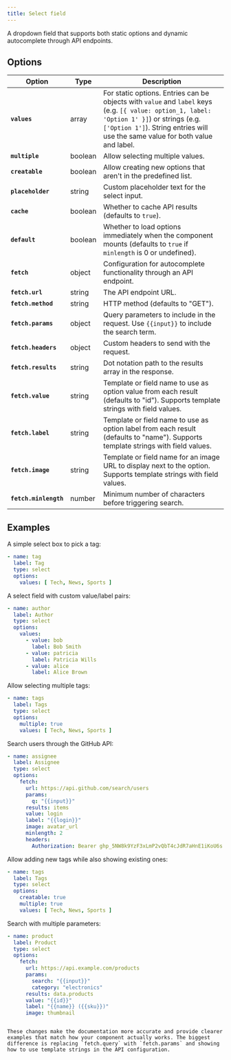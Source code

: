 ```yaml
---
title: Select field
---
```


A dropdown field that supports both static options and dynamic autocomplete through API endpoints.

## Options

| Option | Type | Description |
|--------|------|-------------|
| **`values`** | array | For static options. Entries can be objects with `value` and `label` keys (e.g. `[{ value: option_1, label: 'Option 1' }]`) or strings (e.g. `['Option 1']`). String entries will use the same value for both value and label. |
| **`multiple`** | boolean | Allow selecting multiple values. |
| **`creatable`** | boolean | Allow creating new options that aren't in the predefined list. |
| **`placeholder`** | string | Custom placeholder text for the select input. |
| **`cache`** | boolean | Whether to cache API results (defaults to `true`). |
| **`default`** | boolean | Whether to load options immediately when the component mounts (defaults to `true` if `minlength` is 0 or undefined). |
| **`fetch`** | object | Configuration for autocomplete functionality through an API endpoint. |
| **`fetch.url`** | string | The API endpoint URL. |
| **`fetch.method`** | string | HTTP method (defaults to "GET"). |
| **`fetch.params`** | object | Query parameters to include in the request. Use `{{input}}` to include the search term. |
| **`fetch.headers`** | object | Custom headers to send with the request. |
| **`fetch.results`** | string | Dot notation path to the results array in the response. |
| **`fetch.value`** | string | Template or field name to use as option value from each result (defaults to "id"). Supports template strings with field values. |
| **`fetch.label`** | string | Template or field name to use as option label from each result (defaults to "name"). Supports template strings with field values. |
| **`fetch.image`** | string | Template or field name for an image URL to display next to the option. Supports template strings with field values. |
| **`fetch.minlength`** | number | Minimum number of characters before triggering search. |

## Examples

A simple select box to pick a tag:

```yaml
- name: tag
  label: Tag
  type: select
  options:
    values: [ Tech, News, Sports ]
```

A select field with custom value/label pairs:

```yaml
- name: author
  label: Author
  type: select
  options:
    values:
      - value: bob
        label: Bob Smith
      - value: patricia
        label: Patricia Wills
      - value: alice
        label: Alice Brown
```

Allow selecting multiple tags:

```yaml
- name: tags
  label: Tags
  type: select
  options:
    multiple: true
    values: [ Tech, News, Sports ]
```

Search users through the GitHub API:

```yaml
- name: assignee
  label: Assignee
  type: select
  options:
    fetch:
      url: https://api.github.com/search/users
      params:
        q: "{{input}}"
      results: items
      value: login
      label: "{{login}}"
      image: avatar_url
      minlength: 2
      headers:
        Authorization: Bearer ghp_5NW8k9YzF3xLmP2vQbT4cJdR7aHnE1iKoU6s
```

Allow adding new tags while also showing existing ones:

```yaml
- name: tags
  label: Tags
  type: select
  options:
    creatable: true
    multiple: true
    values: [ Tech, News, Sports ]
```

Search with multiple parameters:

```yaml
- name: product
  label: Product
  type: select
  options:
    fetch:
      url: https://api.example.com/products
      params:
        search: "{{input}}"
        category: "electronics"
      results: data.products
      value: "{{id}}"
      label: "{{name}} ({{sku}})"
      image: thumbnail
```
```

These changes make the documentation more accurate and provide clearer examples that match how your component actually works. The biggest difference is replacing `fetch.query` with `fetch.params` and showing how to use template strings in the API configuration.
